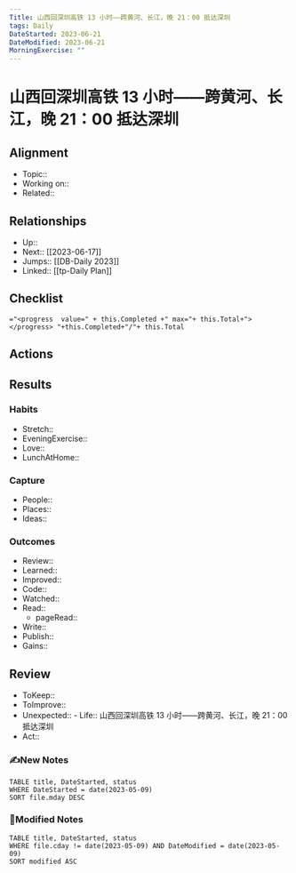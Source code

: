 ```yaml
---
Title: 山西回深圳高铁 13 小时——跨黄河、长江，晚 21：00 抵达深圳
tags: Daily
DateStarted: 2023-06-21
DateModified: 2023-06-21
MorningExercise: ""
---
```

# 山西回深圳高铁 13 小时——跨黄河、长江，晚 21：00 抵达深圳
## Alignment
- Topic::
- Working on::
- Related::
## Relationships
- Up:: 
- Next:: [[2023-06-17]]
- Jumps:: [[DB-Daily 2023]]
- Linked:: [[tp-Daily Plan]]
## Checklist
`="<progress  value=" + this.Completed +" max="+ this.Total+"></progress> "+this.Completed+"/"+ this.Total`
## Actions
## Results 
### Habits
- Stretch::  
- EveningExercise::
- Love::
- LunchAtHome:: 
### Capture
- People:: 
- Places::
- Ideas:: 
### Outcomes
- Review::  
- Learned::
- Improved:: 
- Code::
- Watched::
- Read:: 
	- pageRead::
- Write::
- Publish::
- Gains::
## Review
- ToKeep::  
- ToImprove::  
- Unexpected::  - 
Life:: 山西回深圳高铁 13 小时——跨黄河、长江，晚 21：00 抵达深圳
- Act::
### ✍️New Notes

```dataview
TABLE title, DateStarted, status
WHERE DateStarted = date(2023-05-09)
SORT file.mday DESC
```

### 📝Modified Notes

```dataview
TABLE title, DateStarted, status
WHERE file.cday != date(2023-05-09) AND DateModified = date(2023-05-09)
SORT modified ASC
```
